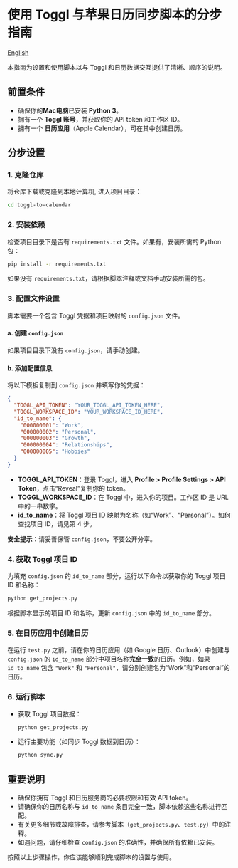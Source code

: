 # 使用 Toggl 与苹果日历同步脚本的分步指南

[English](README.md)

本指南为设置和使用脚本以与 Toggl 和日历数据交互提供了清晰、顺序的说明。

## 前置条件
- 确保你的**Mac电脑**已安装 **Python 3**。
- 拥有一个 **Toggl 账号**，并获取你的 API token 和工作区 ID。
- 拥有一个 **日历应用**（Apple Calendar），可在其中创建日历。

## 分步设置

### 1. 克隆仓库
将仓库下载或克隆到本地计算机, 进入项目目录：
```bash
cd toggl-to-calendar
```

### 2. 安装依赖
检查项目目录下是否有 `requirements.txt` 文件。如果有，安装所需的 Python 包：
```bash
pip install -r requirements.txt
```
如果没有 `requirements.txt`，请根据脚本注释或文档手动安装所需的包。

### 3. 配置文件设置
脚本需要一个包含 Toggl 凭据和项目映射的 `config.json` 文件。

#### a. 创建 `config.json`
如果项目目录下没有 `config.json`，请手动创建。

#### b. 添加配置信息
将以下模板复制到 `config.json` 并填写你的凭据：
```json
{
  "TOGGL_API_TOKEN": "YOUR_TOGGL_API_TOKEN_HERE",
  "TOGGL_WORKSPACE_ID": "YOUR_WORKSPACE_ID_HERE",
  "id_to_name": {
    "000000001": "Work",
    "000000002": "Personal",
    "000000003": "Growth",
    "000000004": "Relationships",
    "000000005": "Hobbies"
  }
}
```
- **TOGGL_API_TOKEN**：登录 Toggl，进入 **Profile > Profile Settings > API Token**，点击“Reveal”复制你的 token。
- **TOGGL_WORKSPACE_ID**：在 Toggl 中，进入你的项目。工作区 ID 是 URL 中的一串数字。
- **id_to_name**：将 Toggl 项目 ID 映射为名称（如“Work”、“Personal”）。如何查找项目 ID，请见第 4 步。

**安全提示**：请妥善保管 `config.json`，不要公开分享。

### 4. 获取 Toggl 项目 ID
为填充 `config.json` 的 `id_to_name` 部分，运行以下命令以获取你的 Toggl 项目 ID 和名称：
```bash
python get_projects.py
```
根据脚本显示的项目 ID 和名称，更新 `config.json` 中的 `id_to_name` 部分。

### 5. 在日历应用中创建日历
在运行 `test.py` 之前，请在你的日历应用（如 Google 日历、Outlook）中创建与 `config.json` 的 `id_to_name` 部分中项目名称**完全一致**的日历。例如，如果 `id_to_name` 包含 `"Work"` 和 `"Personal"`，请分别创建名为“Work”和“Personal”的日历。

### 6. 运行脚本
- 获取 Toggl 项目数据：
  ```bash
  python get_projects.py
  ```
- 运行主要功能（如同步 Toggl 数据到日历）：
  ```bash
  python sync.py
  ```

## 重要说明
- 确保你拥有 Toggl 和日历服务商的必要权限和有效 API token。
- 请确保你的日历名称与 `id_to_name` 条目完全一致，脚本依赖这些名称进行匹配。
- 有关更多细节或故障排查，请参考脚本（`get_projects.py`、`test.py`）中的注释。
- 如遇问题，请仔细检查 `config.json` 的准确性，并确保所有依赖已安装。

按照以上步骤操作，你应该能够顺利完成脚本的设置与使用。

